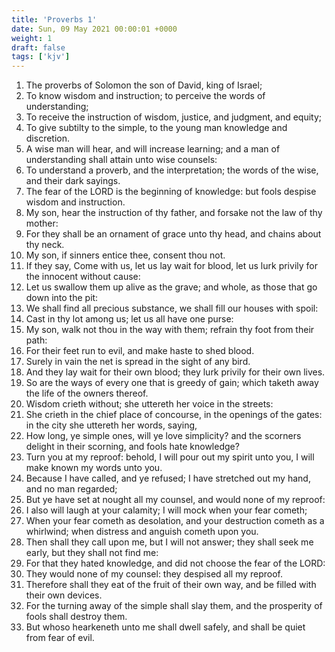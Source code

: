 ```yaml
---
title: 'Proverbs 1'
date: Sun, 09 May 2021 00:00:01 +0000
weight: 1
draft: false
tags: ['kjv'] 
---
```


1. The proverbs of Solomon the son of David, king of Israel;
2. To know wisdom and instruction; to perceive the words of understanding;
3. To receive the instruction of wisdom, justice, and judgment, and equity;
4. To give subtilty to the simple, to the young man knowledge and discretion.
5. A wise man will hear, and will increase learning; and a man of understanding shall attain unto wise counsels:
6. To understand a proverb, and the interpretation; the words of the wise, and their dark sayings.
7. The fear of the LORD is the beginning of knowledge: but fools despise wisdom and instruction.
8. My son, hear the instruction of thy father, and forsake not the law of thy mother:
9. For they shall be an ornament of grace unto thy head, and chains about thy neck.
10. My son, if sinners entice thee, consent thou not.
11. If they say, Come with us, let us lay wait for blood, let us lurk privily for the innocent without cause:
12. Let us swallow them up alive as the grave; and whole, as those that go down into the pit:
13. We shall find all precious substance, we shall fill our houses with spoil:
14. Cast in thy lot among us; let us all have one purse:
15. My son, walk not thou in the way with them; refrain thy foot from their path:
16. For their feet run to evil, and make haste to shed blood.
17. Surely in vain the net is spread in the sight of any bird.
18. And they lay wait for their own blood; they lurk privily for their own lives.
19. So are the ways of every one that is greedy of gain; which taketh away the life of the owners thereof.
20. Wisdom crieth without; she uttereth her voice in the streets:
21. She crieth in the chief place of concourse, in the openings of the gates: in the city she uttereth her words, saying,
22. How long, ye simple ones, will ye love simplicity? and the scorners delight in their scorning, and fools hate knowledge?
23. Turn you at my reproof: behold, I will pour out my spirit unto you, I will make known my words unto you.
24. Because I have called, and ye refused; I have stretched out my hand, and no man regarded;
25. But ye have set at nought all my counsel, and would none of my reproof:
26. I also will laugh at your calamity; I will mock when your fear cometh;
27. When your fear cometh as desolation, and your destruction cometh as a whirlwind; when distress and anguish cometh upon you.
28. Then shall they call upon me, but I will not answer; they shall seek me early, but they shall not find me:
29. For that they hated knowledge, and did not choose the fear of the LORD:
30. They would none of my counsel: they despised all my reproof.
31. Therefore shall they eat of the fruit of their own way, and be filled with their own devices.
32. For the turning away of the simple shall slay them, and the prosperity of fools shall destroy them.
33. But whoso hearkeneth unto me shall dwell safely, and shall be quiet from fear of evil.

